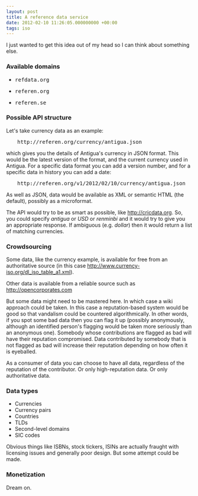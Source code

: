 ```yaml
---
layout: post
title: A reference data service
date: 2012-02-10 11:26:05.000000000 +00:00
tags: iso
---
```

I just wanted to get this idea out of my head so I can think about something else.
<h3>Available domains</h3>
<ul>
	<li>
<pre>refdata.org</pre>
</li>
	<li>
<pre>referen.org</pre>
</li>
	<li>
<pre>referen.se</pre>
</li>
</ul>
<h3>Possible API structure</h3>
Let's take currency data as an example:
<pre style="padding-left: 30px;">http://referen.org/currency/antigua.json</pre>
which gives you the details of Antigua's currency in JSON format. This would be the latest version of the format, and the current currency used in Antigua. For a specific data format you can add a version number, and for a specific data in history you can add a date:
<pre style="padding-left: 30px;">http://referen.org/v1/2012/02/10/currency/antigua.json</pre>
As well as JSON, data would be available as XML or semantic HTML (the default), possibly as a microformat.

The API would try to be as smart as possible, like http://cricdata.org. So, you could specify <em>antigua</em> or <em>USD</em> or <em>renminbi</em> and it would try to give you an appropriate response. If ambiguous (e.g. <em>dollar</em>) then it would return a list of matching currencies.
<h3>Crowdsourcing</h3>
Some data, like the currency example, is available for free from an authoritative source (in this case <a href="http://www.currency-iso.org/dl_iso_table_a1.xml">http://www.currency-iso.org/dl_iso_table_a1.xml</a>).

Other data is available from a reliable source such as http://opencorporates.com

But some data might need to be mastered here. In which case a wiki approach could be taken. In this case a reputation-based system would be good so that vandalism could be countered algorithmically. In other words, if you spot some bad data then you can flag it up (possibly anonymously, although an identified person's flagging would be taken more seriously than an anonymous one). Somebody whose contributions are flagged as bad will have their reputation compromised. Data contributed by somebody that is not flagged as bad will increase their reputation depending on how often it is eyeballed.

As a consumer of data you can choose to have all data, regardless of the reputation of the contributor. Or only high-reputation data. Or only authoritative data.
<h3>Data types</h3>
<ul>
	<li>Currencies</li>
	<li>Currency pairs</li>
	<li>Countries</li>
	<li>TLDs</li>
	<li>Second-level domains</li>
	<li>SIC codes</li>
</ul>
Obvious things like ISBNs, stock tickers, ISINs are actually fraught with licensing issues and generally poor design. But some attempt could be made.
<h3>Monetization</h3>
Dream on.
